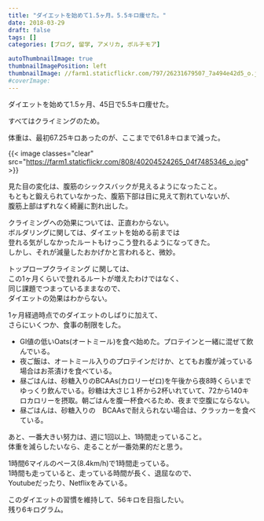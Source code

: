 ```yaml
---
title: "ダイエットを始めて1.5ヶ月。5.5キロ痩せた。"
date: 2018-03-29
draft: false
tags: []
categories: [ブログ, 留学, アメリカ, ボルチモア]

autoThumbnailImage: true
thumbnailImagePosition: left
thumbnailImage: //farm1.staticflickr.com/797/26231679507_7a494e42d5_o.jpg
#coverImage: 
---
```


ダイエットを始めて1.5ヶ月、45日で5.5キロ痩せた。  


すべてはクライミングのため。  


体重は、最初67.25キロあったのが、ここまでで61.8キロまで減った。  


{{< image classes="clear" src="https://farm1.staticflickr.com/808/40204524265_04f7485346_o.jpg" >}}  


見た目の変化は、腹筋のシックスバックが見えるようになったこと。  
もともと鍛えられていなかった、腹筋下部は目に見えて割れていないが、  
腹筋上部はずれなく綺麗に割れ出した。  


クライミングへの効果については、正直わからない。  
ボルダリングに関しては、ダイエットを始める前までは  
登れる気がしなかったルートもけっこう登れるようになってきた。  
しかし、それが減量したおかげかと言われると、微妙。  


トップロープクライミング に関しては、  
この1ヶ月くらいで登れるルートが増えたわけではなく、  
同じ課題でつまっているままなので、  
ダイエットの効果はわからない。  


1ヶ月経過時点でのダイエットのしばりに加えて、  
さらにいくつか、食事の制限をした。  


- GI値の低いOats(オートミール)を食べ始めた。プロテインと一緒に混ぜて飲んでいる。
- 夜ご飯は、オートミール入りのプロテインだけか、とてもお腹が減っている場合はお茶漬けを食べている。
- 昼ごはんは、砂糖入りのBCAAs(カロリーゼロ)を午後から夜8時くらいまでゆっくり飲んでいる。砂糖は大さじ１杯から2杯いれていて、72から140キロカロリーを摂取。朝ごはんを腹一杯食べるため、夜まで空腹にならない。
- 昼ごはんは、砂糖入りの　BCAAsで耐えられない場合は、クラッカーを食べている。


あと、一番大きい努力は、週に1回以上、1時間走っていること。  
体重を減らしたいなら、走ることが一番効果的だと思う。  


1時間6マイルのペース(8.4km/h)で1時間走っている。  
1時間も走っていると、走っている時間が長く、退屈なので、  
Youtubeだったり、Netflixをみている。  


このダイエットの習慣を維持して、56キロを目指したい。  
残り6キログラム。  


